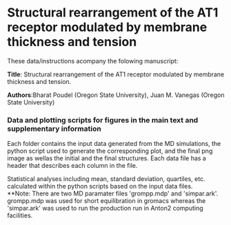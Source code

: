 # Structural rearrangement of the AT1 receptor modulated by membrane thickness and tension

These data/instructions acompany the folowing manuscript: <br>

**Title**: Structural rearrangement of the AT1 receptor modulated by membrane thickness and tension.<br>

**Authors**:Bharat Poudel (Oregon State University),  Juan M. Vanegas (Oregon State University)<br>


### Data and plotting scripts for figures in the main text and supplementary information

Each folder contains the input data generated from the MD simulations, the python script used to generate the corresponding plot, and the final png image as wellas the initial and the final structures. Each data file has a header that describes each column in the file. 

Statistical analyses including mean, standard deviation, quartiles, etc. calculated within the python scripts based on the input data files. <br> 
**Note: There are two MD paramater files 'grompp.mdp' and 'simpar.ark'. grompp.mdp was used for short equilibration in gromacs whereas the 'simpar.ark' was used to run the production run in Anton2 computing facilities. 

